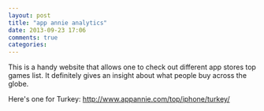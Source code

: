 ```yaml
---
layout: post
title: "app annie analytics"
date: 2013-09-23 17:06
comments: true
categories: 
---
```

This is a handy website that allows one to check out different app stores top
games list. It definitely gives an insight about what people buy across the
globe. 

Here's one for Turkey:
http://www.appannie.com/top/iphone/turkey/
